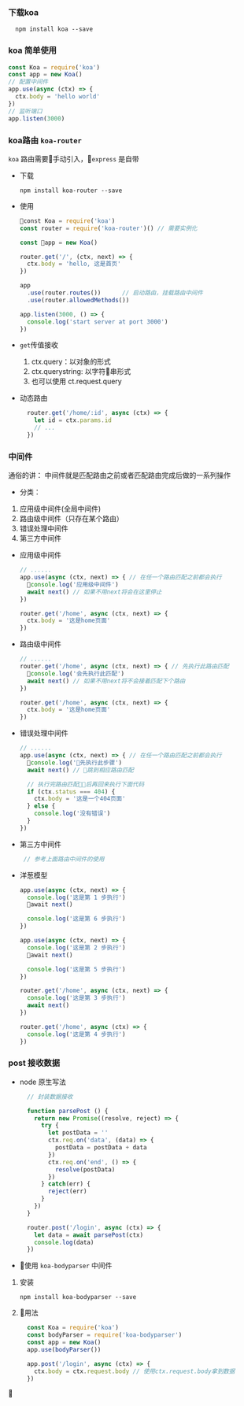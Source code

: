 ### 下载koa
```
  npm install koa --save
```

### koa 简单使用
  ```javascript
  const Koa = require('koa')
  const app = new Koa()
  // 配置中间件
  app.use(async (ctx) => {
    ctx.body = 'hello world'
  })
  // 监听端口
  app.listen(3000)
  ```

### koa路由 `koa-router`
`koa` 路由需要手动引入，`express` 是自带
- 下载
  ```
  npm install koa-router --save
  ```
- 使用
  ```javascript
  const Koa = require('koa')
  const router = require('koa-router')() // 需要实例化

  const app = new Koa()

  router.get('/', (ctx, next) => {
    ctx.body = 'hello, 这是首页'
  })

  app
    .use(router.routes())      // 启动路由，挂载路由中间件
    .use(router.allowedMethods())

  app.listen(3000, () => {
    console.log('start server at port 3000')
  })
  ```

- `get`传值接收
  1. ctx.query：以对象的形式
  2. ctx.querystring: 以字符串形式
  3. 也可以使用 ct.request.query

- 动态路由
  ```javascript
    router.get('/home/:id', async (ctx) => {
      let id = ctx.params.id
      // ...
    })
  ```

 ### 中间件
  通俗的讲： 中间件就是匹配路由之前或者匹配路由完成后做的一系列操作
  
 - 分类： 
  1. 应用级中间件(全局中间件)
  2. 路由级中间件（只存在某个路由）
  3. 错误处理中间件
  4. 第三方中间件

- 应用级中间件
  ```javascript
  // ......
  app.use(async (ctx, next) => { // 在任一个路由匹配之前都会执行
    console.log('应用级中间件')
    await next() // 如果不用next将会在这里停止
  })

  router.get('/home', async (ctx, next) => {
    ctx.body = '这是home页面'
  })
  ```

- 路由级中间件
  ```javascript
  // ......
  router.get('/home', async (ctx, next) => { // 先执行此路由匹配
    console.log('会先执行此匹配')
    await next() // 如果不用next将不会接着匹配下个路由
  })

  router.get('/home', async (ctx, next) => {
    ctx.body = '这是home页面'
  })
  ```
- 错误处理中间件
  ```javascript
  // ......
  app.use(async (ctx, next) => { // 在任一个路由匹配之前都会执行
    console.log('先执行此步骤')
    await next() // 跳到相应路由匹配

    // 执行完路由匹配后再回来执行下面代码
    if (ctx.status === 404) {
      ctx.body = '这是一个404页面'
    } else {
      console.log('没有错误')
    }
  })
  ```

- 第三方中间件
  ```JAVASCRIPT
   // 参考上面路由中间件的使用
  ```

- 洋葱模型
  ```javascript
  app.use(async (ctx, next) => {
    console.log('这是第 1 步执行')
    await next()

    console.log('这是第 6 步执行')
  })

  app.use(async (ctx, next) => {
    console.log('这是第 2 步执行')
    await next()

    console.log('这是第 5 步执行')
  })

  router.get('/home', async (ctx, next) => {
    console.log('这是第 3 步执行')
    await next()
  })

  router.get('/home', async (ctx) => {
    console.log('这是第 4 步执行')
  })
  ```

### post 接收数据
- node 原生写法
  ```javascript
    // 封装数据接收

    function parsePost () {
      return new Promise((resolve, reject) => {
        try {
          let postData = ''
          ctx.req.on('data', (data) => {
            postData = postData + data
          })
          ctx.req.on('end', () => {
            resolve(postData)
          })
        } catch(err) {
          reject(err)
        }
      })
    }

    router.post('/login', async (ctx) => {
      let data = await parsePost(ctx)
      console.log(data)
    })
  ```

- 使用 `koa-bodyparser` 中间件
 1. 安装
    ```
    npm install koa-bodyparser --save
    ```

 2. 用法
    ```javascript
      const Koa = require('koa')
      const bodyParser = require('koa-bodyparser')
      const app = new Koa()
      app.use(bodyParser())

      app.post('/login', async (ctx) => {
        ctx.body = ctx.request.body // 使用ctx.request.body拿到数据
      })
    ```




 